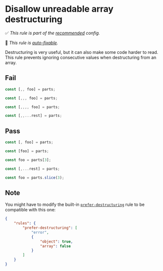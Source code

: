 # Disallow unreadable array destructuring

✅ *This rule is part of the [recommended](https://github.com/sindresorhus/eslint-plugin-unicorn#recommended-config) config.*

🔧 *This rule is [auto-fixable](https://eslint.org/docs/user-guide/command-line-interface#fixing-problems).*

Destructuring is very useful, but it can also make some code harder to read. This rule prevents ignoring consecutive values when destructuring from an array.

## Fail

```js
const [,, foo] = parts;
```

```js
const [,,, foo] = parts;
```

```js
const [,,,, foo] = parts;
```

```js
const [,,...rest] = parts;
```

## Pass

```js
const [, foo] = parts;
```

```js
const [foo] = parts;
```

```js
const foo = parts[3];
```

```js
const [,...rest] = parts;
```

```js
const foo = parts.slice(3);
```

## Note

You might have to modify the built-in [`prefer-destructuring`](https://eslint.org/docs/rules/prefer-destructuring) rule to be compatible with this one:

```json
{
	"rules": {
		"prefer-destructuring": [
			"error",
			{
				"object": true,
				"array": false
			}
		]
	}
}
```
